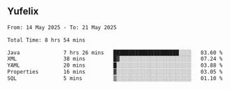 ## Yufelix

<!--START_SECTION:waka-->

```txt
From: 14 May 2025 - To: 21 May 2025

Total Time: 8 hrs 54 mins

Java              7 hrs 26 mins   █████████████████████░░░░   83.60 %
XML               38 mins         █▓░░░░░░░░░░░░░░░░░░░░░░░   07.24 %
YAML              20 mins         █░░░░░░░░░░░░░░░░░░░░░░░░   03.88 %
Properties        16 mins         ▓░░░░░░░░░░░░░░░░░░░░░░░░   03.05 %
SQL               5 mins          ▒░░░░░░░░░░░░░░░░░░░░░░░░   01.10 %
```

<!--END_SECTION:waka-->

